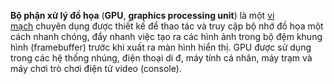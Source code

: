 **Bộ phận xử lý đồ họa** (**GPU**, **graphics processing unit**) là một [vi mạch](https://vi.wikipedia.org/wiki/M%E1%BA%A1ch_t%C3%ADch_h%E1%BB%A3p "Mạch tích hợp") chuyên dụng được thiết kế để thao tác và truy cập bộ nhớ đồ họa một cách nhanh chóng, đẩy nhanh việc tạo ra các hình ảnh trong bộ đệm khung hình (framebuffer) trước khi xuất ra màn hình hiển thị. GPU được sử dụng trong các hệ thống nhúng, điện thoại di đ, máy tính cá nhân, máy trạm và máy chơi trò chơi điện tử video (console).